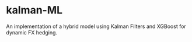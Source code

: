 # kalman-ML
An implementation of a hybrid model using Kalman Filters and XGBoost for dynamic FX hedging.
